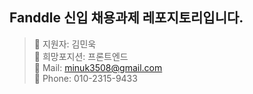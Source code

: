 ## Fanddle 신입 채용과제 레포지토리입니다.

> 📍 지원자: 김민욱<br/>
> 📍 희망포지션: 프론트엔드<br/>
> 📍 Mail: minuk3508@gmail.com<br/>
> 📍 Phone: 010-2315-9433
